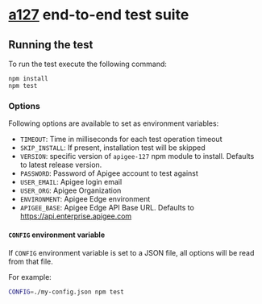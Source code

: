 # [a127](http://a127.io/) end-to-end test suite

## Running the test

To run the test execute the following command:
```shell
npm install
npm test
```

### Options

Following options are available to set as environment variables:

* `TIMEOUT`: Time in milliseconds for each test operation timeout
* `SKIP_INSTALL`: If present, installation test will be skipped
* `VERSION`: specific version of `apigee-127` npm module to install. Defaults to latest release version.
* `PASSWORD`: Password of Apigee account to test against
* `USER_EMAIL`: Apigee login email
* `USER_ORG`: Apigee Organization
* `ENVIRONMENT`: Apigee Edge environment
* `APIGEE_BASE`: Apigee Edge API Base URL. Defaults to https://api.enterprise.apigee.com

#### `CONFIG` environment variable
If `CONFIG` environment variable is set to a JSON file, all options will be read from that file.

For example:

```bash
CONFIG=./my-config.json npm test
```
